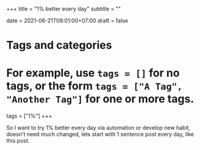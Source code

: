 +++
title = "1% better every day"
subtitle = ""

date = 2021-06-21T09:01:00+07:00
draft = false

# Tags and categories
# For example, use `tags = []` for no tags, or the form `tags = ["A Tag", "Another Tag"]` for one or more tags.
tags = ["1%"]
+++

So I want to try 1% better every day via automation or develop new habit, doesn't need much changed, lets start with 1 sentence post every day, like this post.
